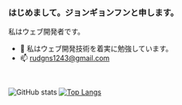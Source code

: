 ### はじめまして。ジョンギョンフンと申します。
私はウェブ開発者です。

- 🌱 私はウェブ開発技術を着実に勉強しています。
- 📫 rudgns1243@gmail.com

<br/>

![GitHub stats](https://github-readme-stats.vercel.app/api?username=gyahury&show_icons=true&theme=transparent) [![Top Langs](https://github-readme-stats.vercel.app/api/top-langs/?username=gyahury&theme=transparent&layout=compact)](https://github.com/anuraghazra/github-readme-stats)

      
